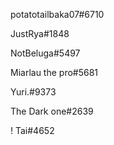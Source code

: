 potatotailbaka07#6710


JustRya#1848



NotBeluga#5497


Miarlau the pro#5681


Yuri.#9373


The Dark one#2639


! Tai#4652
